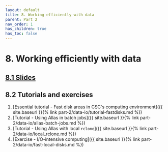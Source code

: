 ```yaml
---
layout: default
title: 8. Working efficiently with data
parent: Part 2
nav_order: 1
has_children: true
has_toc: false
---
```


# 8. Working efficiently with data

## [8.1 Slides](https://a3s.fi/CSC_training/08_datamigration_io.html)

## 8.2 Tutorials and exercises

1. [Essential tutorial - Fast disk areas in CSC's computing environment]({{ site.baseurl }}{% link part-2/data-io/tutorial-fastdisks.md %})
2. [Tutorial - Using Allas in batch jobs]({{ site.baseurl }}{% link part-2/data-io/allas-batch-jobs.md %})
3. [Tutorial - Using Allas with local `rclone`]({{ site.baseurl }}{% link part-2/data-io/local_rclone.md %})
4. [Exercise - I/O-intensive computing]({{ site.baseurl }}{% link part-2/data-io/fast-local-disks.md %})
